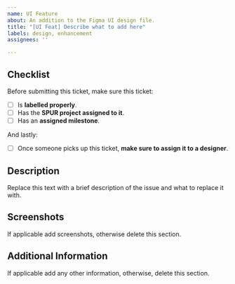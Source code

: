 ```yaml
---
name: UI Feature
about: An addition to the Figma UI design file.
title: "[UI Feat] Describe what to add here"
labels: design, enhancement
assignees: ''

---
```


## Checklist
Before submitting this ticket, make sure this ticket:
- [ ] Is **labelled properly**.
- [ ] Has the **SPUR project assigned to it**.
- [ ] Has an **assigned milestone**.

And lastly:
- [ ] Once someone picks up this ticket, **make sure to assign it to a designer**.

## Description
Replace this text with a brief description of the issue and what to replace it with.

## Screenshots
If applicable add screenshots, otherwise delete this section.

## Additional Information
If applicable add any other information, otherwise, delete this section.
